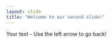 ```yaml
---
layout: slide
title: "Welcome to our second slide!"
---
```

Your text - 
Use the left arrow to go back!
